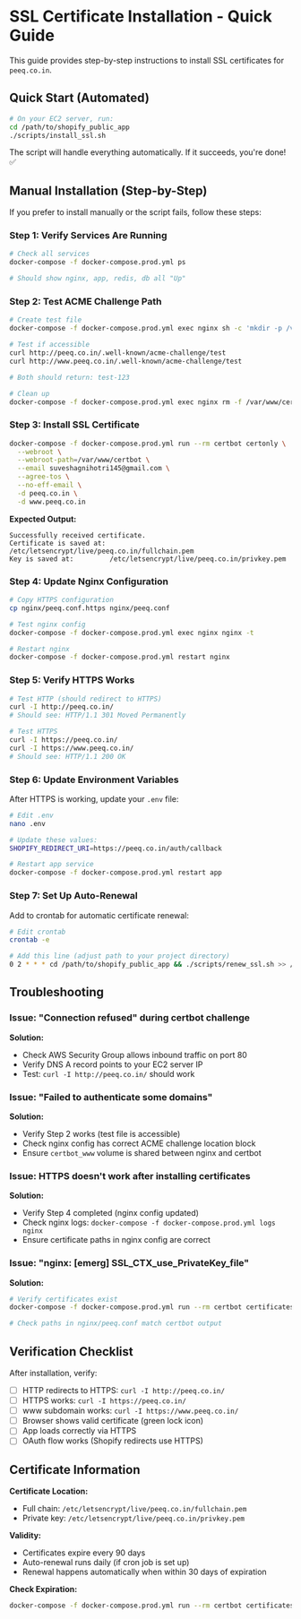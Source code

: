 # SSL Certificate Installation - Quick Guide

This guide provides step-by-step instructions to install SSL certificates for `peeq.co.in`.

## Quick Start (Automated)

```bash
# On your EC2 server, run:
cd /path/to/shopify_public_app
./scripts/install_ssl.sh
```

The script will handle everything automatically. If it succeeds, you're done! ✅

## Manual Installation (Step-by-Step)

If you prefer to install manually or the script fails, follow these steps:

### Step 1: Verify Services Are Running

```bash
# Check all services
docker-compose -f docker-compose.prod.yml ps

# Should show nginx, app, redis, db all "Up"
```

### Step 2: Test ACME Challenge Path

```bash
# Create test file
docker-compose -f docker-compose.prod.yml exec nginx sh -c 'mkdir -p /var/www/certbot/.well-known/acme-challenge/ && echo "test-123" > /var/www/certbot/.well-known/acme-challenge/test'

# Test if accessible
curl http://peeq.co.in/.well-known/acme-challenge/test
curl http://www.peeq.co.in/.well-known/acme-challenge/test

# Both should return: test-123

# Clean up
docker-compose -f docker-compose.prod.yml exec nginx rm -f /var/www/certbot/.well-known/acme-challenge/test
```

### Step 3: Install SSL Certificate

```bash
docker-compose -f docker-compose.prod.yml run --rm certbot certonly \
  --webroot \
  --webroot-path=/var/www/certbot \
  --email suveshagnihotri145@gmail.com \
  --agree-tos \
  --no-eff-email \
  -d peeq.co.in \
  -d www.peeq.co.in
```

**Expected Output:**
```
Successfully received certificate.
Certificate is saved at: /etc/letsencrypt/live/peeq.co.in/fullchain.pem
Key is saved at:         /etc/letsencrypt/live/peeq.co.in/privkey.pem
```

### Step 4: Update Nginx Configuration

```bash
# Copy HTTPS configuration
cp nginx/peeq.conf.https nginx/peeq.conf

# Test nginx config
docker-compose -f docker-compose.prod.yml exec nginx nginx -t

# Restart nginx
docker-compose -f docker-compose.prod.yml restart nginx
```

### Step 5: Verify HTTPS Works

```bash
# Test HTTP (should redirect to HTTPS)
curl -I http://peeq.co.in/
# Should see: HTTP/1.1 301 Moved Permanently

# Test HTTPS
curl -I https://peeq.co.in/
curl -I https://www.peeq.co.in/
# Should see: HTTP/1.1 200 OK
```

### Step 6: Update Environment Variables

After HTTPS is working, update your `.env` file:

```bash
# Edit .env
nano .env

# Update these values:
SHOPIFY_REDIRECT_URI=https://peeq.co.in/auth/callback

# Restart app service
docker-compose -f docker-compose.prod.yml restart app
```

### Step 7: Set Up Auto-Renewal

Add to crontab for automatic certificate renewal:

```bash
# Edit crontab
crontab -e

# Add this line (adjust path to your project directory)
0 2 * * * cd /path/to/shopify_public_app && ./scripts/renew_ssl.sh >> /var/log/ssl-renewal.log 2>&1
```

## Troubleshooting

### Issue: "Connection refused" during certbot challenge

**Solution:**
- Check AWS Security Group allows inbound traffic on port 80
- Verify DNS A record points to your EC2 server IP
- Test: `curl -I http://peeq.co.in/` should work

### Issue: "Failed to authenticate some domains"

**Solution:**
- Verify Step 2 works (test file is accessible)
- Check nginx config has correct ACME challenge location block
- Ensure `certbot_www` volume is shared between nginx and certbot

### Issue: HTTPS doesn't work after installing certificates

**Solution:**
- Verify Step 4 completed (nginx config updated)
- Check nginx logs: `docker-compose -f docker-compose.prod.yml logs nginx`
- Ensure certificate paths in nginx config are correct

### Issue: "nginx: [emerg] SSL_CTX_use_PrivateKey_file"

**Solution:**
```bash
# Verify certificates exist
docker-compose -f docker-compose.prod.yml run --rm certbot certificates

# Check paths in nginx/peeq.conf match certbot output
```

## Verification Checklist

After installation, verify:

- [ ] HTTP redirects to HTTPS: `curl -I http://peeq.co.in/`
- [ ] HTTPS works: `curl -I https://peeq.co.in/`
- [ ] www subdomain works: `curl -I https://www.peeq.co.in/`
- [ ] Browser shows valid certificate (green lock icon)
- [ ] App loads correctly via HTTPS
- [ ] OAuth flow works (Shopify redirects use HTTPS)

## Certificate Information

**Certificate Location:**
- Full chain: `/etc/letsencrypt/live/peeq.co.in/fullchain.pem`
- Private key: `/etc/letsencrypt/live/peeq.co.in/privkey.pem`

**Validity:**
- Certificates expire every 90 days
- Auto-renewal runs daily (if cron job is set up)
- Renewal happens automatically when within 30 days of expiration

**Check Expiration:**
```bash
docker-compose -f docker-compose.prod.yml run --rm certbot certificates
```

